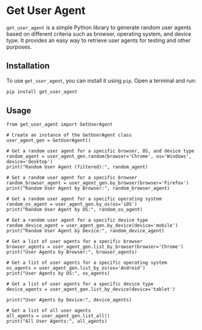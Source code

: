 # Get User Agent

`get_user_agent` is a simple Python library to generate random user agents based on different criteria such as browser, operating system, and device type. It provides an easy way to retrieve user agents for testing and other purposes.

## Installation

To use `get_user_agent`, you can install it using `pip`. Open a terminal and run:

```bash
pip install get_user_agent
```
## Usage
```
from get_user_agent import GetUserAgent

# Create an instance of the GetUserAgent class
user_agent_gen = GetUserAgent()

# Get a random user agent for a specific browser, OS, and device type
random_agent = user_agent_gen.random(browser='Chrome', os='Windows', device='desktop')
print("Random User Agent (filtered):", random_agent)

# Get a random user agent for a specific browser
random_browser_agent = user_agent_gen.by_browser(browser='Firefox')
print("Random User Agent by Browser:", random_browser_agent)

# Get a random user agent for a specific operating system
random_os_agent = user_agent_gen.by_os(os='iOS')
print("Random User Agent by OS:", random_os_agent)

# Get a random user agent for a specific device type
random_device_agent = user_agent_gen.by_device(device='mobile')
print("Random User Agent by Device:", random_device_agent)

# Get a list of user agents for a specific browser
browser_agents = user_agent_gen.list_by_browser(browser='Chrome')
print("User Agents by Browser:", browser_agents)

# Get a list of user agents for a specific operating system
os_agents = user_agent_gen.list_by_os(os='Android')
print("User Agents by OS:", os_agents)

# Get a list of user agents for a specific device type
device_agents = user_agent_gen.list_by_device(device='tablet')

print("User Agents by Device:", device_agents)

# Get a list of all user agents
all_agents = user_agent_gen.list_all()
print("All User Agents:", all_agents)
```
